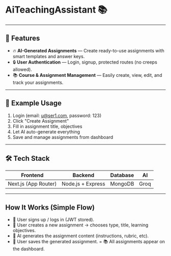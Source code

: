 ﻿# AiTeachingAssistant 📚 

---

## 🚀 Features
- 🔥 **AI-Generated Assignments** — Create ready-to-use assignments with smart templates and answer keys.
- 🔒 **User Authentication** — Login, signup, protected routes (no creeps allowed).
- 📚 **Course & Assignment Management** — Easily create, view, edit, and track your assignments.

---
## 🧠 Example Usage
1. Login (email: u@ser1.com, password: 123)
2. Click "Create Assignment"
3. Fill in assignment title, objectives
4. Let AI auto-generate everything
5. Save and manage assignments from dashboard

---

## 🛠️ Tech Stack

| Frontend  | Backend   | Database | AI |
| :-------: | :-------: | :------: | :-: |
| Next.js (App Router) | Node.js + Express | MongoDB | Groq |

---
## How It Works (Simple Flow)
- 🔑 User signs up / logs in (JWT stored).
- 🎯 User creates a new assignment → chooses type, title, learning objectives.
- 🤖 AI generates the assignment content (instructions, rubric, etc).
- 💾 User saves the generated assignment.
= 📚 All assignments appear on the dashboard.
